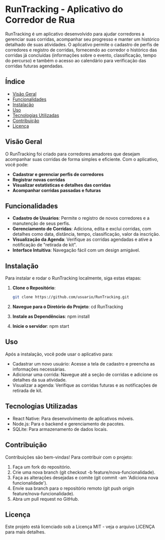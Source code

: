 # RunTracking - Aplicativo do Corredor de Rua

RunTracking é um aplicativo desenvolvido para ajudar corredores a gerenciar suas corridas, acompanhar seu progresso e manter um histórico detalhado de suas atividades. 
O aplicativo permite o cadastro de perfis de corredores e registro de corridas, fornecendo ao corredor o histórico das corridas já concluídas (informações sobre o evento, 
classificação, tempo do percurso) e também o acesso ao calendário para verificação das corridas futuras agendadas.

## Índice

- [Visão Geral](#visão-geral)
- [Funcionalidades](#funcionalidades)
- [Instalação](#instalação)
- [Uso](#uso)
- [Tecnologias Utilizadas](#tecnologias-utilizadas)
- [Contribuição](#contribuição)
- [Licença](#licença)

## Visão Geral

O RunTracking foi criado para corredores amadores que desejam acompanhar suas corridas de forma simples e eficiente. Com o aplicativo, você pode:
- **Cadastrar e gerenciar perfis de corredores**
- **Registrar novas corridas**
- **Visualizar estatísticas e detalhes das corridas**
- **Acompanhar corridas passadas e futuras**

## Funcionalidades

- **Cadastro de Usuários**: Permite o registro de novos corredores e a manutenção de seus perfis.
- **Gerenciamento de Corridas**: Adiciona, edita e exclui corridas, com detalhes como data, distância, tempo, classificação, valor da inscrição.
- **Visualização da Agenda**: Verifique as corridas agendadas e ative a notificação de "retirada de kit".
- **Interface Intuitiva**: Navegação fácil com um design amigável.

## Instalação

Para instalar e rodar o RunTracking localmente, siga estas etapas:

1. **Clone o Repositório**:
   ```bash
   git clone https://github.com/usuario/RunTracking.git

2. **Navegue para o Diretório do Projeto**:
cd RunTracking

3. **Instale as Dependências**:
npm install

4. **Inicie o servidor**:
npm start

## Uso

Após a instalação, você pode usar o aplicativo para:
- Cadastrar um novo usuário: Acesse a tela de cadastro e preencha as informações necessárias.
- Adicionar uma corrida: Navegue até a seção de corridas e adicione os detalhes da sua atividade.
- Visualizar a agenda: Verifique as corridas futuras e as notificações de retirada de kit.

## Tecnologias Utilizadas

- React Native: Para desenvolvimento de aplicativos móveis.
- Node.js: Para o backend e gerenciamento de pacotes.
- SQLite: Para armazenamento de dados locais.

## Contribuição

Contribuições são bem-vindas! Para contribuir com o projeto:
1. Faça um fork do repositório.
2. Crie uma nova branch (git checkout -b feature/nova-funcionalidade).
3. Faça as alterações desejadas e comite (git commit -am 'Adiciona nova funcionalidade').
4. Envie sua branch para o repositório remoto (git push origin feature/nova-funcionalidade).
5. Abra um pull request no GitHub.

## Licença
Este projeto está licenciado sob a Licença MIT - veja o arquivo LICENÇA para mais detalhes.



